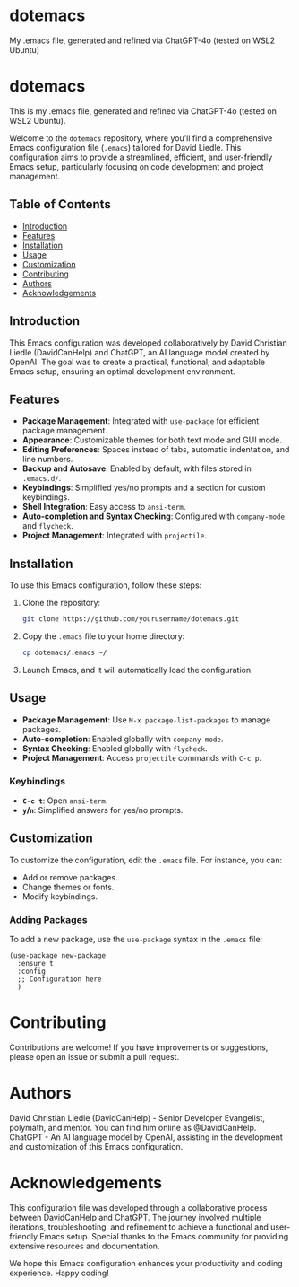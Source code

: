 # dotemacs
My .emacs file, generated and refined via ChatGPT-4o (tested on WSL2 Ubuntu)

# dotemacs

This is my .emacs file, generated and refined via ChatGPT-4o (tested on WSL2 Ubuntu).

Welcome to the `dotemacs` repository, where you'll find a comprehensive Emacs configuration file (`.emacs`) tailored for David Liedle. This configuration aims to provide a streamlined, efficient, and user-friendly Emacs setup, particularly focusing on code development and project management.

## Table of Contents

- [Introduction](#introduction)
- [Features](#features)
- [Installation](#installation)
- [Usage](#usage)
- [Customization](#customization)
- [Contributing](#contributing)
- [Authors](#authors)
- [Acknowledgements](#acknowledgements)

## Introduction

This Emacs configuration was developed collaboratively by David Christian Liedle (DavidCanHelp) and ChatGPT, an AI language model created by OpenAI. The goal was to create a practical, functional, and adaptable Emacs setup, ensuring an optimal development environment.

## Features

- **Package Management**: Integrated with `use-package` for efficient package management.
- **Appearance**: Customizable themes for both text mode and GUI mode.
- **Editing Preferences**: Spaces instead of tabs, automatic indentation, and line numbers.
- **Backup and Autosave**: Enabled by default, with files stored in `.emacs.d/`.
- **Keybindings**: Simplified yes/no prompts and a section for custom keybindings.
- **Shell Integration**: Easy access to `ansi-term`.
- **Auto-completion and Syntax Checking**: Configured with `company-mode` and `flycheck`.
- **Project Management**: Integrated with `projectile`.

## Installation

To use this Emacs configuration, follow these steps:

1. Clone the repository:
    ```bash
    git clone https://github.com/yourusername/dotemacs.git
    ```

2. Copy the `.emacs` file to your home directory:
    ```bash
    cp dotemacs/.emacs ~/
    ```

3. Launch Emacs, and it will automatically load the configuration.

## Usage

- **Package Management**: Use `M-x package-list-packages` to manage packages.
- **Auto-completion**: Enabled globally with `company-mode`.
- **Syntax Checking**: Enabled globally with `flycheck`.
- **Project Management**: Access `projectile` commands with `C-c p`.

### Keybindings

- **`C-c t`**: Open `ansi-term`.
- **`y`/`n`**: Simplified answers for yes/no prompts.

## Customization

To customize the configuration, edit the `.emacs` file. For instance, you can:
- Add or remove packages.
- Change themes or fonts.
- Modify keybindings.

### Adding Packages

To add a new package, use the `use-package` syntax in the `.emacs` file:

```emacs-lisp
(use-package new-package
  :ensure t
  :config
  ;; Configuration here
  )
```

# Contributing
Contributions are welcome! If you have improvements or suggestions, please open an issue or submit a pull request.

# Authors
David Christian Liedle (DavidCanHelp) - Senior Developer Evangelist, polymath, and mentor. You can find him online as @DavidCanHelp.
ChatGPT - An AI language model by OpenAI, assisting in the development and customization of this Emacs configuration.

# Acknowledgements
This configuration file was developed through a collaborative process between DavidCanHelp and ChatGPT. The journey involved multiple iterations, troubleshooting, and refinement to achieve a functional and user-friendly Emacs setup. Special thanks to the Emacs community for providing extensive resources and documentation.

We hope this Emacs configuration enhances your productivity and coding experience. Happy coding!
